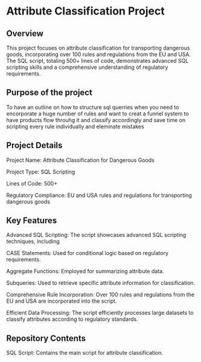 # Attribute Classification Project
## Overview
This project focuses on attribute classification for transporting dangerous goods, incorporating over 100 rules and regulations from the EU and USA. The SQL script, totaling 500+ lines of code, demonstrates advanced SQL scripting skills and a comprehensive understanding of regulatory requirements.

## Purpose of the project
To have an outline on how to structure sql querries when you need to encorporate a huge number of rules and want to creat a funnel system to have products flow throuhg it and classify accordingly and save time on scripting every rule individually and eleminate mistakes

## Project Details
Project Name: Attribute Classification for Dangerous Goods

Project Type: SQL Scripting

Lines of Code: 500+

Regulatory Compliance: EU and USA rules and regulations for transporting dangerous goods

## Key Features
Advanced SQL Scripting: The script showcases advanced SQL scripting techniques, including

CASE Statements: Used for conditional logic based on regulatory requirements.

Aggregate Functions: Employed for summarizing attribute data.

Subqueries: Used to retrieve specific attribute information for classification.

Comprehensive Rule Incorporation: Over 100 rules and regulations from the EU and USA are incorporated into the script.

Efficient Data Processing: The script efficiently processes large datasets to classify attributes according to regulatory standards.

## Repository Contents
SQL Script: Contains the main script for attribute classification.




